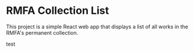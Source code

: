 # RMFA Collection List
This project is a simple React web app that displays a list of all works in the RMFA's permanent collection.

test